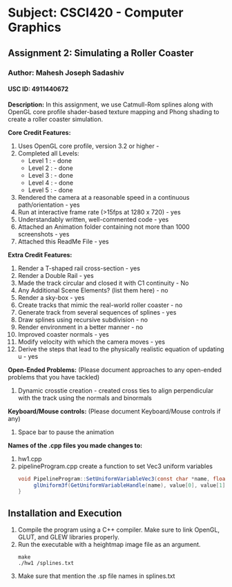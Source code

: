# Subject: CSCI420 - Computer Graphics 
## Assignment 2: Simulating a Roller Coaster
### Author: Mahesh Joseph Sadashiv
#### USC ID: 4911440672

**Description:** In this assignment, we use Catmull-Rom splines along with OpenGL core profile shader-based texture mapping and Phong shading to create a roller coaster simulation.

**Core Credit Features:**
1. Uses OpenGL core profile, version 3.2 or higher - 
2. Completed all Levels:
    - Level 1 : - done
    - Level 2 : - done
    - Level 3 : - done
    - Level 4 : - done
    - Level 5 : - done
3. Rendered the camera at a reasonable speed in a continuous path/orientation - yes
4. Run at interactive frame rate (>15fps at 1280 x 720) - yes
5. Understandably written, well-commented code - yes
6. Attached an Animation folder containing not more than 1000 screenshots - yes
7. Attached this ReadMe File - yes

**Extra Credit Features:**
1. Render a T-shaped rail cross-section - yes
2. Render a Double Rail - yes
3. Made the track circular and closed it with C1 continuity - No
4. Any Additional Scene Elements? (list them here) - no
5. Render a sky-box - yes
6. Create tracks that mimic the real-world roller coaster - no
7. Generate track from several sequences of splines - yes
8. Draw splines using recursive subdivision - no
9. Render environment in a better manner - no
10. Improved coaster normals - yes
11. Modify velocity with which the camera moves - yes
12. Derive the steps that lead to the physically realistic equation of updating u - yes

**Open-Ended Problems:** (Please document approaches to any open-ended problems that you have tackled)
1. Dynamic crosstie creation - created cross ties to align perpendicular with the track using the normals and binormals

**Keyboard/Mouse controls:** (Please document Keyboard/Mouse controls if any)
1. Space bar to pause the animation

**Names of the .cpp files you made changes to:**
1. hw1.cpp
2. pipelineProgram.cpp create a function to set Vec3 uniform variables
   ```java
   void PipelineProgram::SetUniformVariableVec3(const char *name, float value[]) {
        glUniform3f(GetUniformVariableHandle(name), value[0], value[1], value[2]);
   }
    ```

## Installation and Execution
1. Compile the program using a C++ compiler. Make sure to link OpenGL, GLUT, and GLEW libraries properly.
2. Run the executable with a heightmap image file as an argument.
   ```
   make
   ./hw1 /splines.txt
    ```
3. Make sure that mention the .sp file names in splines.txt 